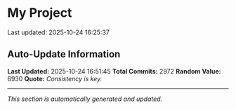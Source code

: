 # My Project


Last updated: 2025-10-24 16:25:37



































































































































































































































































































































































































































































































































































































































































































































































































































































































































































































































































































































































































































































































































































































































































































































































































































































































































































































































































































































































































































































































































































































































































































































































































































































































































































































































































































































































































































































































































































































































































































































































































































































































































































































































































































## Auto-Update Information

**Last Updated:** 2025-10-24 16:51:45
**Total Commits:** 2972
**Random Value:** 6930
**Quote:** _Consistency is key._

---
_This section is automatically generated and updated._